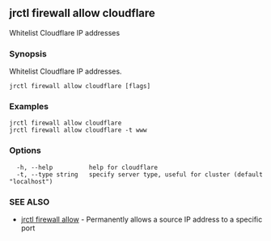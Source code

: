 ## jrctl firewall allow cloudflare

Whitelist Cloudflare IP addresses

### Synopsis

Whitelist Cloudflare IP addresses.

```
jrctl firewall allow cloudflare [flags]
```

### Examples

```
jrctl firewall allow cloudflare
jrctl firewall allow cloudflare -t www
```

### Options

```
  -h, --help          help for cloudflare
  -t, --type string   specify server type, useful for cluster (default "localhost")
```

### SEE ALSO

* [jrctl firewall allow](jrctl_firewall_allow.md)	 - Permanently allows a source IP address to a specific port

